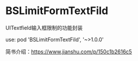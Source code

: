 # BSLimitFormTextFild
 UITextfield输入框限制的功能封装
 
 
 use: pod 'BSLimitFormTextFild', '~>1.0.0'
 
 
 简书介绍：https://www.jianshu.com/p/150c1b2616c5
